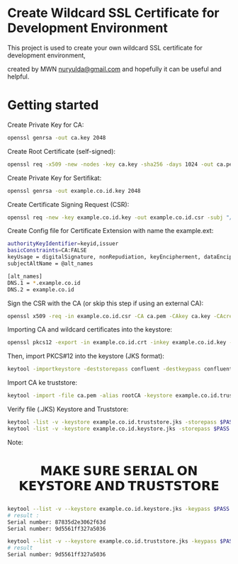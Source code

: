 #  Create Wildcard SSL Certificate for Development Environment
This project is used to create your own wildcard SSL certificate for development environment,

created by MWN nuryulda@gmail.com and hopefully it can be useful and helpful.
# Getting started

Create Private Key for CA:
```bash
openssl genrsa -out ca.key 2048
```
Create Root Certificate (self-signed):
```bash
openssl req -x509 -new -nodes -key ca.key -sha256 -days 1024 -out ca.pem -subj "/C=ID/ST=Jakarta/L=Jakarta/O=Example Security/OU=CA/CN=Example Root CA"
```
Create Private Key for Sertifikat:
```bash
openssl genrsa -out example.co.id.key 2048
```
Create Certificate Signing Request (CSR):
```bash
openssl req -new -key example.co.id.key -out example.co.id.csr -subj "/C=ID/ST=Jakarta/L=Jakarta/O=Example Security/OU=IT/CN=*.example.co.id"
```
Create Config file for Certificate Extension with name the example.ext:
```bash
authorityKeyIdentifier=keyid,issuer
basicConstraints=CA:FALSE
keyUsage = digitalSignature, nonRepudiation, keyEncipherment, dataEncipherment
subjectAltName = @alt_names

[alt_names]
DNS.1 = *.example.co.id
DNS.2 = example.co.id
```
Sign the CSR with the CA (or skip this step if using an external CA):
```bash
openssl x509 -req -in example.co.id.csr -CA ca.pem -CAkey ca.key -CAcreateserial -out example.co.id.crt -days 500 -sha256 -extfile example.ext
```
Importing CA and wildcard certificates into the keystore:
```bash
openssl pkcs12 -export -in example.co.id.crt -inkey example.co.id.key -out example.co.id.p12 -name example.co.id -CAfile ca.pem -caname root -chain
```
Then, import PKCS#12 into the keystore (JKS format):
```bash
keytool -importkeystore -deststorepass confluent -destkeypass confluent -destkeystore example.co.id.keystore.jks -srckeystore example.co.id.p12 -srcstoretype PKCS12 -srcstorepass confluent -alias example.co.id
```
Import CA ke truststore:
```bash
keytool -import -file ca.pem -alias rootCA -keystore example.co.id.truststore.jks -storepass confluent
```
Verify file (.JKS) Keystore and Truststore:
```bash
keytool -list -v -keystore example.co.id.truststore.jks -storepass $PASS -keypass $PASS | grep Valid
keytool -list -v -keystore example.co.id.keystore.jks -storepass $PASS -keypass $PASS | grep Serial
```
Note:
# <p align="center"> 𝗠𝗔𝗞𝗘 𝗦𝗨𝗥𝗘 𝗦𝗘𝗥𝗜𝗔𝗟 𝗢𝗡 𝗞𝗘𝗬𝗦𝗧𝗢𝗥𝗘 𝗔𝗡𝗗 𝗧𝗥𝗨𝗦𝗧𝗦𝗧𝗢𝗥𝗘 </p>
```bash
keytool --list -v --keystore example.co.id.keystore.jks -keypass $PASS | grep Serial
# result :
Serial number: 87835d2e3062f63d
Serial number: 9d5561ff327a5036
```
```bash
keytool --list -v --keystore example.co.id.truststore.jks -keypass $PASS | grep Serial
# result
Serial number: 9d5561ff327a5036
```


